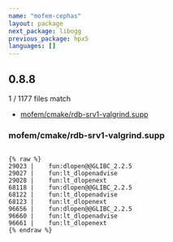 ```yaml
---
name: "mofem-cephas"
layout: package
next_package: libogg
previous_package: hpx5
languages: []
---
```

## 0.8.8
1 / 1177 files match

 - [mofem/cmake/rdb-srv1-valgrind.supp](#mofemcmakerdb-srv1-valgrindsupp)

### mofem/cmake/rdb-srv1-valgrind.supp

```

{% raw %}
29023 |    fun:dlopen@@GLIBC_2.2.5
29027 |    fun:lt_dlopenadvise
29028 |    fun:lt_dlopenext
68118 |    fun:dlopen@@GLIBC_2.2.5
68122 |    fun:lt_dlopenadvise
68123 |    fun:lt_dlopenext
96656 |    fun:dlopen@@GLIBC_2.2.5
96660 |    fun:lt_dlopenadvise
96661 |    fun:lt_dlopenext
{% endraw %}

```